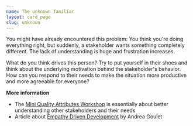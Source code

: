 ```yaml
---
name: The unknown familiar
layout: card_page
slug: unknown
---
```

You might have already encountered this problem: You think you're doing everything right, but suddenly, a stakeholder wants something completely different. The lack of understanding is huge and frustration increases.

What do you think drives this person? Try to put yourself in their shoes and think about the underlying motivation behind the stakeholder's behavior. How can you respond to their needs to make the situation more productive and more agreeable for everyone?

**More information**

* The [Mini Quality Attributes Workshop](https://re-magazine.ireb.org/articles/discover-quality-requirements-with-the-mini-qaw) is essentially about better understanding other stakeholders and their needs
* Article about [Empathy Driven Development](https://www.empathy-driven-development.com/why-empathy-will-transform-tech/) by Andrea Goulet